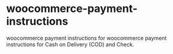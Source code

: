 # woocommerce-payment-instructions
woocommerce payment instructions for woocommerce payment instructions for Cash on Delivery (COD) and Check.
